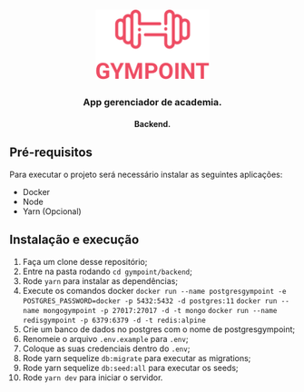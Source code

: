 <h1 align="center">
  <img alt="Gympoint" title="Gympoint" src=".github/logo.png" width="200px" />
</h1>

<h3 align="center">
App gerenciador de academia.
</h3>

<h4 align="center">Backend.</h4>

## Pré-requisitos

Para executar o projeto será necessário instalar as seguintes aplicações:

- Docker
- Node
- Yarn (Opcional)

##  Instalação e execução

1. Faça um clone desse repositório;
2. Entre na pasta rodando `cd gympoint/backend`;
3. Rode `yarn` para instalar as dependências;
4. Execute os comandos docker
`docker run --name postgresgympoint -e POSTGRES_PASSWORD=docker -p 5432:5432 -d postgres:11`
`docker run --name mongogympoint -p 27017:27017 -d -t mongo`
`docker run --name redisgympoint -p 6379:6379 -d -t redis:alpine`
5. Crie um banco de dados no postgres com o nome de postgresgympoint;
6. Renomeie o arquivo `.env.example` para `.env`;
7. Coloque as suas credenciais dentro do `.env`;
8. Rode yarn sequelize `db:migrate` para executar as migrations;
9. Rode yarn sequelize `db:seed:all` para executar os seeds;
10. Rode `yarn dev` para iniciar o servidor.
